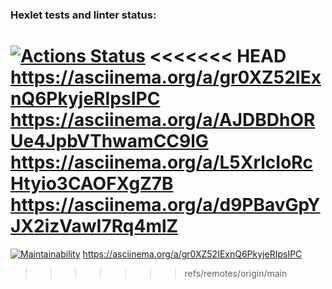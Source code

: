 ### Hexlet tests and linter status:
[![Actions Status](https://github.com/raga73/frontend-project-44/actions/workflows/hexlet-check.yml/badge.svg)](https://github.com/raga73/frontend-project-44/actions)
<<<<<<< HEAD
https://asciinema.org/a/gr0XZ52IExnQ6PkyjeRIpsIPC
https://asciinema.org/a/AJDBDhORUe4JpbVThwamCC9lG
https://asciinema.org/a/L5XrlcIoRcHtyio3CAOFXgZ7B
https://asciinema.org/a/d9PBavGpYJX2izVawI7Rq4mlZ
=======
[![Maintainability](https://api.codeclimate.com/v1/badges/9e67348945c09e131684/maintainability)](https://codeclimate.com/github/raga73/frontend-project-44/maintainability)
https://asciinema.org/a/gr0XZ52IExnQ6PkyjeRIpsIPC
>>>>>>> refs/remotes/origin/main

